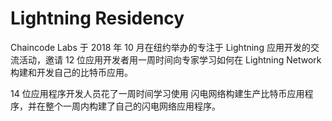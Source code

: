 # 

# Lightning Residency

Chaincode Labs 于 2018 年 10 月在纽约举办的专注于 Lightning 应用开发的交流活动，邀请 12 位应用开发者用一周时间向专家学习如何在 Lightning Network 构建和开发自己的比特币应用。

14 位应用程序开发人员花了一周时间学习使用 闪电网络构建生产比特币应用程序，并在整个一周内构建了自己的闪电网络应用程序。

